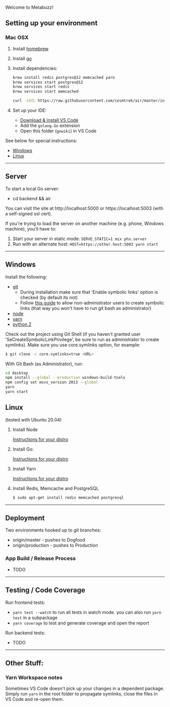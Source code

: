 Welcome to Metabuzz!

## Setting up your environment
### Mac OSX

1. Install [homebrew](https://brew.sh/)

2. Install [go](https://golang.org/doc/install)

3. Install dependencies:

    ```bash
    brew install redis postgres@12 memcached yarn
    brew services start postgres@12
    brew services start redis
    brew services start memcached

    curl -sSfL https://raw.githubusercontent.com/cosmtrek/air/master/install.sh | sh -s -- -b $(go env GOPATH)/bin

    ```

4. Set up your IDE:

    - [Download & install VS Code](https://code.visualstudio.com/download)
    - Add the `golang.Go` extension
    - Open this folder (`gowiki`) in VS Code


See below for special instructions:
 - [Windows](#windows)
 - [Linux](#linux)

---
## Server

To start a local Go server:

  * cd backend && air

You can visit the site at http://localhost:5000 or https://localhost:5003 (with a self-signed ssl cert).

If you're trying to load the server on another machine (e.g. phone, Windows machine), you'll have to:

1. Start your server in static mode: `SERVE_STATIC=1 mix phx.server`
2. Run with an alternate host: `HOST=https://other.host:5003 yarn start`

---
## Windows

Install the following:
- [git](https://git-scm.com/download/win)
  - During installation make sure that 'Enable symbolic links' option is checked (by default its not)
  - Follow [this guide](https://github.com/git-for-windows/git/wiki/Symbolic-Links#allowing-non-administrators-to-create-symbolic-links) to allow non-administrator users to create symbolic links (that way you won't have to run git bash as administrator)
- [node](https://nodejs.org/en/download/)
- [yarn](https://yarnpkg.com/lang/en/docs/install/#windows-stable)
- [python 2](https://www.python.org/downloads/release/python-2715/)

Check out the project using Git Shell (if you haven't granted user 'SeCreateSymbolicLinkPrivilege', be sure to run as administrator to create symlinks). Make sure you use core.symlinks option, for example:

  ```bash
  $ git clone -c core.symlinks=true <URL>
  ```


With Git Bash (as Administrator), run:

```bash
cd desktop
npm install --global --production windows-build-tools
npm config set msvs_version 2013 --global
yarn
yarn start
```

## Linux
(tested with Ubuntu 20.04)

  1. Install Node

     [Instructions for your distro](https://nodejs.org/en/download/package-manager/)

  2. Install Go:

     [Instructions for your distro](https://golang.org/doc/install)

  3. Install Yarn

     [Instructions for your distro](https://classic.yarnpkg.com/en/docs/install)

  4. Install Redis, Memcache and PostgreSQL

      ```bash
      $ sudo apt-get install redis memcached postgresql
      ```

---
## Deployment

Two environments hooked up to git branches:
- origin/master - pushes to Dogfood
- origin/production - pushes to Production


### App Build / Release Process

- TODO

---
## Testing / Code Coverage

Run frontend tests:

- `yarn test --watch` to run all tests in watch mode. you can also run `yarn test` in a subpackage
- `yarn coverage` to test and generate coverage and open the report

Run backend tests:

- TODO

---

## Other Stuff:

### Yarn Workspace notes

Sometimes VS Code doesn't pick up your changes in a dependent package. Simply run `yarn` in the
root folder to propagate symlinks, close the files in VS Code and re-open them.
